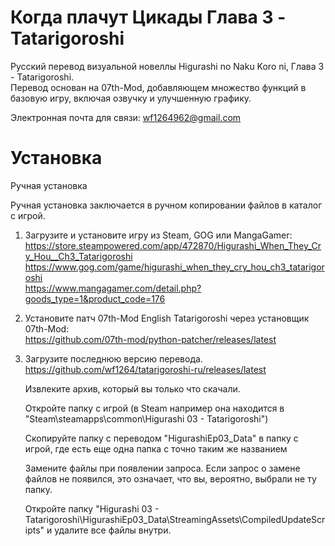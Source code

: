 # Когда плачут Цикады Глава 3 - Tatarigoroshi

Русский перевод визуальной новеллы Higurashi no Naku Koro ni, Глава 3 - Tatarigoroshi.  
Перевод основан на 07th-Mod, добавляющем множество функций в базовую игру, включая озвучку и улучшенную графику.

Электронная почта для связи: wf1264962@gmail.com

# Установка

Ручная установка

Ручная установка заключается в ручном копировании файлов в каталог с игрой.

1)  Загрузите и установите игру из Steam, GOG или MangaGamer:  
    https://store.steampowered.com/app/472870/Higurashi_When_They_Cry_Hou__Ch3_Tatarigoroshi  
    https://www.gog.com/game/higurashi_when_they_cry_hou_ch3_tatarigoroshi  
    https://www.mangagamer.com/detail.php?goods_type=1&product_code=176  
2)
    Установите патч 07th-Mod English Tatarigoroshi через установщик 07th-Mod:  
    https://github.com/07th-mod/python-patcher/releases/latest  
3)
    Загрузите последнюю версию перевода.  
    https://github.com/wf1264/tatarigoroshi-ru/releases/latest   
    
    Извлеките архив, который вы только что скачали.

    Откройте папку с игрой (в Steam например она находится в "Steam\steamapps\common\Higurashi 03 - Tatarigoroshi")

    Скопируйте папку с переводом "HigurashiEp03_Data" в папку с игрой, где есть еще одна папка с точно таким же названием

    Замените файлы при появлении запроса. Если запрос о замене файлов не появился, это означает, что вы, вероятно, выбрали не ту папку.

    Откройте папку "Higurashi 03 - Tatarigoroshi\HigurashiEp03_Data\StreamingAssets\CompiledUpdateScripts" и удалите все файлы внутри.
